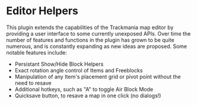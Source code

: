 # Editor Helpers
This plugin extends the capabilities of the Trackmania map editor by providing a user interface to some currently
unexposed APIs. Over time the number of features and functions in the plugin has grown to be quite numerous, and is
constantly expanding as new ideas are proposed. Some notable features include:

* Persistant Show/Hide Block Helpers
* Exact rotation angle control of Items and Freeblocks
* Manipulation of any Item's placement grid or pivot point without the need to resave
* Additional hotkeys, such as "A" to toggle Air Block Mode
* Quicksave button, to resave a map in one click (no dialogs!)
